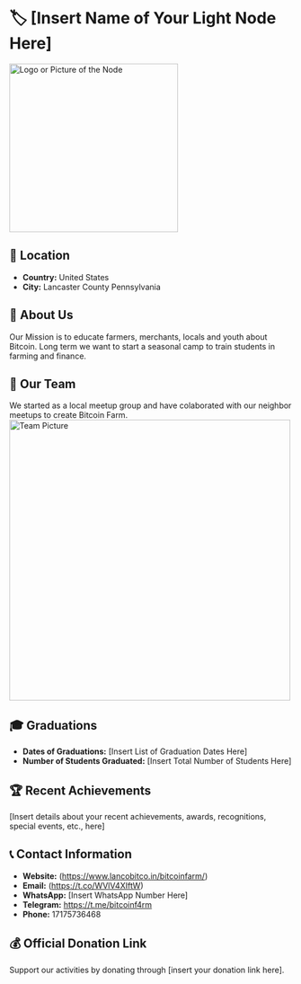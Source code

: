 # 🏷️ [Insert Name of Your Light Node Here]
<img src="https://github.com/MyFirstBitcoin/Light-Node-Directory/blob/main/logo_placeholder.png" width="300" alt="Logo or Picture of the Node"> <!-- 1 picture maximum -->

## 📍 Location
- **Country:** United States
- **City:** Lancaster County Pennsylvania

## 📖 About Us
Our Mission is to educate farmers, merchants, locals and youth about Bitcoin.
Long term we want to start a seasonal camp to train students in farming and finance.

## 👥 Our Team
We started as a local meetup group and have colaborated with our neighbor meetups to create Bitcoin Farm.
<img src="https://github.com/MyFirstBitcoin/Light-Node-Directory/blob/main/team_placeholder.png" width="500" alt="Team Picture"> <!-- 1 picture maximum -->

## 🎓 Graduations
- **Dates of Graduations:** [Insert List of Graduation Dates Here]
- **Number of Students Graduated:** [Insert Total Number of Students Here]

## 🏆 Recent Achievements
[Insert details about your recent achievements, awards, recognitions, special events, etc., here]

## 📞 Contact Information
- **Website:** (https://www.lancobitco.in/bitcoinfarm/)
- **Email:** (https://t.co/WVlV4XIftW)
- **WhatsApp:** [Insert WhatsApp Number Here]
- **Telegram:** https://t.me/bitcoinf4rm
- **Phone:** 17175736468

## 💰 Official Donation Link
Support our activities by donating through [insert your donation link here].
